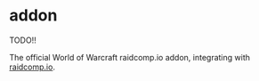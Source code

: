 # addon

TODO!!

The official World of Warcraft raidcomp.io addon, integrating with [raidcomp.io](https://raidcomp.io).
